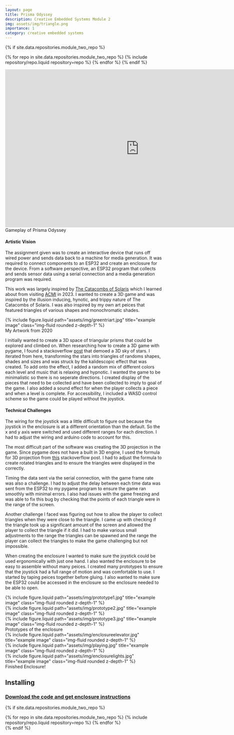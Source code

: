 ```yaml
---
layout: page
title: Prisma Odyssey
description: Creative Embedded Systems Module 2
img: assets/img/triangle.png
importance: 1
category: creative embedded systems
---
```


<div class="row justify-content-sm-start">

{% if site.data.repositories.module_two_repo %}

{% for repo in site.data.repositories.module_two_repo %} {% include repository/repo.liquid repository=repo %} {% endfor %}
{% endif %}

</div>

<div class="row justify-content-sm-center">
<iframe width="853" height="505" src="https://www.youtube.com/embed/c69II9nHpro?si=iewPPxSCMrowyJwS" title="YouTube video player" frameborder="0" allow="accelerometer; autoplay; clipboard-write; encrypted-media; gyroscope; picture-in-picture; web-share" allowfullscreen></iframe>
</div>
<div class="caption">
    Gameplay of Prisma Odyssey
</div>

#### Artistic Vision

The assignment given was to create an interactive device that runs off wired power and sends data back to a machine for media generation. It was required to connect components to an ESP32 and create an enclosure for the device. From a software perspective, an ESP32 program that collects and sends sensor data using a serial connection and a media generation program was required.

This work was largely inspired by [The Catacombs of Solaris](https://ianmaclarty.itch.io/catacombs-of-solaris-original) which I learned about from visiting [ACMI](https://www.acmi.net.au/works/61402--the-catacombs-of-solaris/) in 2023. I wanted to create a 3D game and was inspired by the illusion inducing, hynotic, and trippy nature of The Catacombs of Solaris. I was also inspired by my own art peices that featured triangles of various shapes and monochromatic shades.

<div class="row">
    <div class="col-sm mt-3 mt-md-0">
    {% include figure.liquid path="assets/img/greentriart.jpg" title="example image" class="img-fluid rounded z-depth-1" %}
    </div>
</div>
<div class="caption">
   My Artwork from 2020 
</div>

I initially wanted to create a 3D space of triangular prisms that could be explored and climbed on. When researching how to create a 3D game
with pygame, I found a stackoverflow [post](https://stackoverflow.com/a/58675007) that demoed a 3D sky of stars. I iterated from here, transforming the stars into triangles of randoms shapes, shades and sizes and was struck by the kalidescopic effect that was created. To add onto the effect, I added a random mix of different colors each level and music that is relaxing and hypnotic. I wanted the game to be minimalistic so there is no seperate directions. I created display of the pieces that need to be collected and have been collected to imply to goal of the game. I also added a sound effect for when the player collects a piece and when a level is complete. For accessibility, I included a WASD control scheme so the game could be played without the joystick.

#### Technical Challenges

The wiring for the joystick was a little difficult to figure out because the joystick in the enclosure is at a different orientation than the default. So the x and y axis were switched and used different ranges for each direction. I had to adjust the wiring and arduino code to account for this.

The most difficult part of the software was creating the 3D projection in the game. Since pygame does not have a built in 3D engine, I used the formula for 3D projection from [this](https://stackoverflow.com/a/58675007) stackoverflow post. I had to adjust the formula to create rotated triangles and to ensure the triangles were displayed in the correctly.

Timing the data sent via the serial connection, with the game frame rate was also a challenge. I had to adjust the delay between each time data was sent from the ESP32 to my pygame program to ensure the game ran smoothly with minimal errors. I also had issues with the game freezing and was able to fix this bug by checking that the points of each triangle were in the range of the screen.

Another challenge I faced was figuring out how to allow the player to collect triangles when they were close to the triangle. I came up with checking if the triangle took up a significant amount of the screen and allowed the player to collect the triangle if it did. I had to make various small adjustments to the range the triangles can be spawned and the range the player can collect the triangles to make the game challenging but not impossible.

When creating the enclosure I wanted to make sure the joystick could be used ergonomically with just one hand. I also wanted the enclosure to be easy to assemble without many peices. I created many prototypes to ensure that the joystick had a full range of motion and was comfortable to use. I started by taping peices together before gluing. I also wanted to make sure the ESP32 could be accessed in the enclosure so the enclosure needed to be able to open.

<div class="row">
    <div class="col-sm mt-3 mt-md-0">
        {% include figure.liquid path="assets/img/prototype1.jpg" title="example image" class="img-fluid rounded z-depth-1" %}
    </div>
    <div class="col-sm mt-3 mt-md-0">
        {% include figure.liquid path="assets/img/prototype2.jpg" title="example image" class="img-fluid rounded z-depth-1" %}
    </div>
    <div class="col-sm mt-3 mt-md-0">
        {% include figure.liquid path="assets/img/prototype3.jpg" title="example image" class="img-fluid rounded z-depth-1" %}
    </div>
</div>
<div class="caption">
    Prototypes of the enclosure
</div>

<div class="row">
    <div class="col-sm mt-3 mt-md-0">
        {% include figure.liquid path="assets/img/enclosureelevator.jpg" title="example image" class="img-fluid rounded z-depth-1" %}
    </div>
    <div class="col-sm mt-3 mt-md-0">
        {% include figure.liquid path="assets/img/playing.jpg" title="example image" class="img-fluid rounded z-depth-1" %}
    </div>
    <div class="col-sm mt-3 mt-md-0">
        {% include figure.liquid path="assets/img/enclosurelights.jpg" title="example image" class="img-fluid rounded z-depth-1" %}
    </div>
</div>
<div class="caption">
   Finished Enclosure! 
</div>

## Installing

### [Download the code and get enclosure instructions](https://github.com/chloeho7/prisma-odyssey)

<!-- code for GitHub repositories -->

{% if site.data.repositories.module_two_repo %}

<div class="repositories d-flex flex-wrap flex-md-row flex-column justify-content-between align-items-center">
  {% for repo in site.data.repositories.module_two_repo %} {% include repository/repo.liquid repository=repo %} {% endfor %}
</div>
{% endif %}

